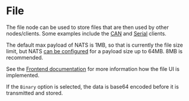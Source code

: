 # File

The file node can be used to store files that are then used by other
nodes/clients. Some examples include the [CAN](can.md) and [Serial](serial.md)
clients.

The default max payload of NATS is 1MB, so that is currently the file size
limit, but NATS
[can be configured](https://docs.nats.io/reference/faq#is-there-a-message-size-limitation-in-nats)
for a payload size up to 64MB. 8MB is recommended.

See the [Frontend documentation](../ref/frontend.md) for more information how
the file UI is implemented.

If the `Binary` option is selected, the data is base64 encoded before it is
transmitted and stored.
